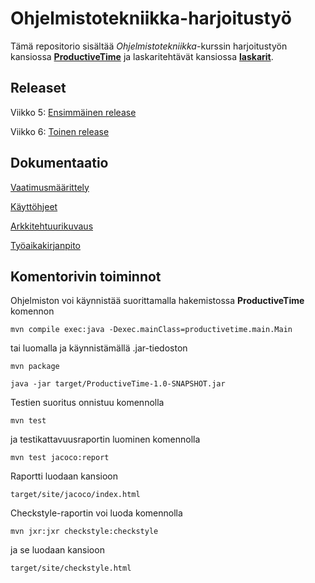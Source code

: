 # Ohjelmistotekniikka-harjoitustyö

Tämä repositorio sisältää *Ohjelmistotekniikka*-kurssin harjoitustyön kansiossa [**ProductiveTime**](ProductiveTime) ja laskaritehtävät kansiossa [**laskarit**](laskarit).

## Releaset

Viikko 5: [Ensimmäinen release](https://github.com/Jokauppi/ot-harjoitustyo/releases/tag/v0.9-beta)

Viikko 6: [Toinen release](https://github.com/Jokauppi/ot-harjoitustyo/releases/tag/v0.9.1-beta)

## Dokumentaatio

[Vaatimusmäärittely](dokumentaatio/vaatimusmäärittely.md)

[Käyttöhjeet](dokumentaatio/käyttöohje.md)

[Arkkitehtuurikuvaus](dokumentaatio/arkkitehtuuri.md)

[Työaikakirjanpito](dokumentaatio/työaikakirjanpito.md)

## Komentorivin toiminnot

Ohjelmiston voi käynnistää suorittamalla hakemistossa **ProductiveTime** komennon

```mvn compile exec:java -Dexec.mainClass=productivetime.main.Main```

tai luomalla ja käynnistämällä .jar-tiedoston

```mvn package```

```java -jar target/ProductiveTime-1.0-SNAPSHOT.jar```

Testien suoritus onnistuu komennolla

```mvn test```

ja testikattavuusraportin luominen komennolla

```mvn test jacoco:report```

Raportti luodaan kansioon

```target/site/jacoco/index.html```

Checkstyle-raportin voi luoda komennolla

```mvn jxr:jxr checkstyle:checkstyle```

ja se luodaan kansioon

```target/site/checkstyle.html```
